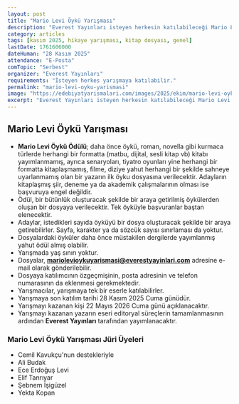 ```yaml
---
layout: post
title: "Mario Levi Öykü Yarışması"
description: "Everest Yayınları isteyen herkesin katılabileceği Mario Levi Öykü Yarışması'nı duyurdu"
category: articles
tags: [kasım 2025, hikaye yarışması, kitap dosyası, genel]
lastDate: 1761606000
dateHuman: "28 Kasım 2025"
attendance: "E-Posta"
comTopic: "Serbest"
organizer: "Everest Yayınları"
requirements: "İsteyen herkes yarışmaya katılabilir."
permalink: "mario-levi-oyku-yarismasi"
image: "https://edebiyatyarismalari.com/images/2025/ekim/mario-levi-oyku-yarismasi.jpg"
excerpt: "Everest Yayınları isteyen herkesin katılabileceği Mario Levi Öykü Yarışması'nı duyurdu"
---
```


## Mario Levi Öykü Yarışması

- **Mario Levi Öykü Ödülü**; daha önce öykü, roman, novella gibi kurmaca türlerde herhangi bir formatta (matbu, dijital, sesli kitap vb) kitabı yayımlanmamış, ayrıca senaryoları, tiyatro oyunları yine herhangi bir formatta kitaplaşmamış, filme, diziye yahut herhangi bir şekilde sahneye uyarlanmamış olan bir yazarın ilk öyku dosyasına verilecektir. Adayların kitaplaşmış şiir, deneme ya da akademik çalışmalarının olması ise başvuruya engel değildir.
- Ödül, bir bütünlük oluşturacak şekilde bir araya getirilmiş öykülerden oluşan bir dosyaya verilecektir. Tek öyküyle başvuranlar baştan elenecektir.
- Adaylar, istedikleri sayıda öyküyü bir dosya oluşturacak şekilde bir araya getirebilirler. Sayfa, karakter ya da sözcük sayısı sınırlaması da yoktur.
- Dosyalardaki öyküler daha önce müstakilen dergilerde yayımlanmış yahut ödül almış olabilir.
- Yarışmada yaş sınırı yoktur.
- Dosyalar, **mariolevioykuyarismasi@everestyayinlari.com** adresine e-mail olarak gönderilebilir.
- Dosyaya katılımcının özgeçmişinin, posta adresinin ve telefon numarasının da eklenmesi gerekmektedir.
- Yarışmacılar, yarışmaya tek bir eserle katılabilirler.
- Yarışmaya son katılım tarihi 28 Kasım 2025 Cuma günüdür.
- Yarışmayı kazanan kişi 22 Mayıs 2026 Cuma günü açıklanacaktır.
- Yarışmayı kazanan yazarın eseri editoryal süreçlerin tamamlanmasının ardından **Everest Yayınları** tarafından yayımlanacaktır.

### Mario Levi Öykü Yarışması Jüri Üyeleri

- Cemil Kavukçu'nun destekleriyle
- Ali Budak
- Ece Erdoğuş Levi
- Elif Tanrıyar
- Şebnem İşigüzel
- Yekta Kopan